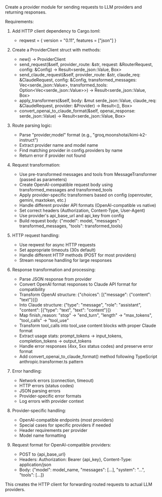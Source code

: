 Create a provider module for sending requests to LLM providers and returning responses.

Requirements:

1. Add HTTP client dependency to Cargo.toml:
   - reqwest = { version = "0.11", features = ["json"] }

2. Create a ProviderClient struct with methods:
   - new() -> ProviderClient  
   - send_request(&self, provider_route: &str, request: &RouterRequest, config: &Config) -> Result<serde_json::Value, Box<dyn std::error::Error>>
   - send_claude_request(&self, provider_route: &str, claude_req: &ClaudeRequest, config: &Config, transformed_messages: Vec<serde_json::Value>, transformed_tools: Option<Vec<serde_json::Value>>) -> Result<serde_json::Value, Box<dyn std::error::Error>>
   - apply_transformers(&self, body: &mut serde_json::Value, claude_req: &ClaudeRequest, provider: &Provider) -> Result<(), Box<dyn std::error::Error>>
   - convert_openai_to_claude_format(&self, openai_response: serde_json::Value) -> Result<serde_json::Value, Box<dyn std::error::Error>>

3. Route parsing logic:
   - Parse "provider,model" format (e.g., "groq,moonshotai/kimi-k2-instruct")
   - Extract provider name and model name
   - Find matching provider in config.providers by name
   - Return error if provider not found

4. Request transformation:
   - Use pre-transformed messages and tools from MessageTransformer (passed as parameters)
   - Create OpenAI-compatible request body using transformed_messages and transformed_tools
   - Apply provider-specific transformers based on config (openrouter, gemini, maxtoken, etc.)
   - Handle different provider API formats (OpenAI-compatible vs native)
   - Set correct headers (Authorization, Content-Type, User-Agent)
   - Use provider's api_base_url and api_key from config
   - Build request body: {"model": model, "messages": transformed_messages, "tools": transformed_tools}

5. HTTP request handling:
   - Use reqwest for async HTTP requests
   - Set appropriate timeouts (30s default)
   - Handle different HTTP methods (POST for most providers)
   - Stream response handling for large responses

6. Response transformation and processing:
   - Parse JSON response from provider
   - Convert OpenAI format responses to Claude API format for compatibility
   - Transform OpenAI structure: {"choices": [{"message": {"content": "text"}}]} 
   - Into Claude structure: {"type": "message", "role": "assistant", "content": [{"type": "text", "text": "content"}]}
   - Map finish_reason: "stop" -> "end_turn", "length" -> "max_tokens", "tool_calls" -> "tool_use"
   - Transform tool_calls into tool_use content blocks with proper Claude format
   - Extract usage stats: prompt_tokens -> input_tokens, completion_tokens -> output_tokens
   - Handle error responses (4xx, 5xx status codes) and preserve error format
   - Add convert_openai_to_claude_format() method following TypeScript anthropic.transformer.ts pattern

7. Error handling:
   - Network errors (connection, timeout)
   - HTTP errors (status codes)
   - JSON parsing errors
   - Provider-specific error formats
   - Log errors with provider context

8. Provider-specific handling:
   - OpenAI-compatible endpoints (most providers)
   - Special cases for specific providers if needed
   - Header requirements per provider
   - Model name formatting

9. Request format for OpenAI-compatible providers:
   - POST to {api_base_url}
   - Headers: Authorization: Bearer {api_key}, Content-Type: application/json
   - Body: {"model": model_name, "messages": [...], "system": "...", "tools": [...]}

This creates the HTTP client for forwarding routed requests to actual LLM providers.